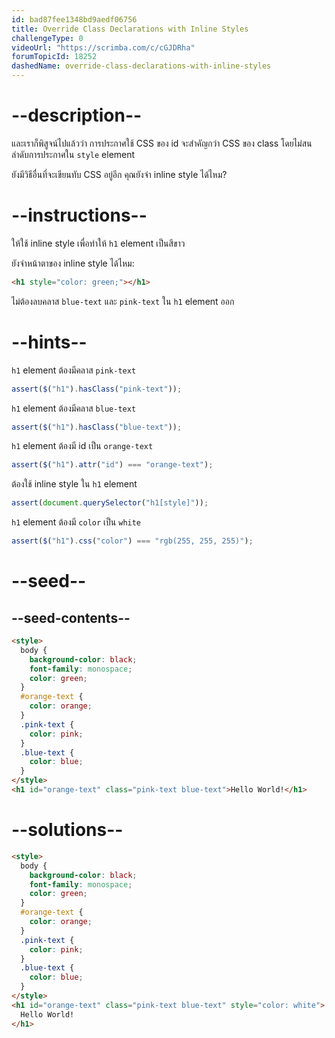 ```yaml
---
id: bad87fee1348bd9aedf06756
title: Override Class Declarations with Inline Styles
challengeType: 0
videoUrl: "https://scrimba.com/c/cGJDRha"
forumTopicId: 18252
dashedName: override-class-declarations-with-inline-styles
---
```


# --description--

และเราก็พิสูจน์ไปแล้วว่า การประกาศใช้ CSS ของ id จะสำคัญกว่า CSS ของ class โดยไม่สนลำดับการประกาศใน `style` element

ยังมีวิธีอื่นที่จะเขียนทับ CSS อยู่อีก
คุณยังจำ inline style ได้ไหม?

# --instructions--

ให้ใช้ inline style เพื่อทำให้ `h1` element เป็นสีขาว

ยังจำหน้าตาของ inline style ได้ไหม:

```html
<h1 style="color: green;"></h1>
```

ไม่ต้องลบคลาส `blue-text` และ `pink-text` ใน `h1` element ออก

# --hints--

`h1` element ต้องมีคลาส `pink-text`

```js
assert($("h1").hasClass("pink-text"));
```

`h1` element ต้องมีคลาส `blue-text`

```js
assert($("h1").hasClass("blue-text"));
```

`h1` element ต้องมี id เป็น `orange-text`

```js
assert($("h1").attr("id") === "orange-text");
```

ต้องใช้ inline style ใน `h1` element

```js
assert(document.querySelector("h1[style]"));
```

`h1` element ต้องมี `color` เป็น `white`

```js
assert($("h1").css("color") === "rgb(255, 255, 255)");
```

# --seed--

## --seed-contents--

```html
<style>
  body {
    background-color: black;
    font-family: monospace;
    color: green;
  }
  #orange-text {
    color: orange;
  }
  .pink-text {
    color: pink;
  }
  .blue-text {
    color: blue;
  }
</style>
<h1 id="orange-text" class="pink-text blue-text">Hello World!</h1>
```

# --solutions--

```html
<style>
  body {
    background-color: black;
    font-family: monospace;
    color: green;
  }
  #orange-text {
    color: orange;
  }
  .pink-text {
    color: pink;
  }
  .blue-text {
    color: blue;
  }
</style>
<h1 id="orange-text" class="pink-text blue-text" style="color: white">
  Hello World!
</h1>
```
